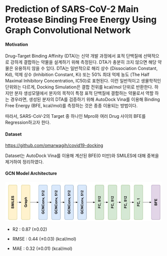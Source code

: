 # Prediction of SARS-CoV-2 Main Protease Binding Free Energy Using Graph Convolutional Network

#### Motivation
Drug–Target Binding Affinity (DTA)는 신약 개발 과정에서 표적 단백질에 선택적으로 강하게 결합하는 약물을 설계하기 위해 측정된다. DTA가 충분히 크지 않으면 해당 약물은 유용하지 않을 수 있다. DTA는 일반적으로 해리 상수 (Dissociation Constant, Kd), 억제 상수 (Inhibition Constant, Ki) 또는 50% 최대 억제 농도 (The Half Maximal Inhibitory Concentration, IC50)로 표현된다. 이런 일반적이고 생물학적인 단위와는 다르게, Docking Simulation은 결합 전위를 kcal/mol 단위로 반환한다. 하지만 분자 생성모델에서 분자의 목적이 특정 표적 단백질에 결합하는 약물로서 역할 하는 경우라면, 생성된 분자의 DTA를 검증하기 위해 AutoDock Vina를 이용해 Binding Free Energy (BFE, kcal/mol)를 측정하는 것은 종종 이용되는 방법이다.

따라서, SARS-CoV-2의 Target 중 하나인 Mpro와 여러 Drug 사이의 BFE를 Regression하고자 한다.



#### Dataset
https://github.com/omarwagih/covid19-docking

Dataset는 AutoDock Vina를 이용해 계산된 BFE(0 미만)와 SMILES에 대해 중복을 제거하여 정리하였다.



#### GCN Model Architecture
<img src="https://github.com/mhlee216/COVID-19_Mpro_BFE_Prediction_GCN/blob/main/Model_architecture.jpg">

- R2 : 0.87 (±0.02)

- RMSE : 0.44 (±0.03) (kcal/mol)

- MAE : 0.32 (±0.01) (kcal/mol) 
